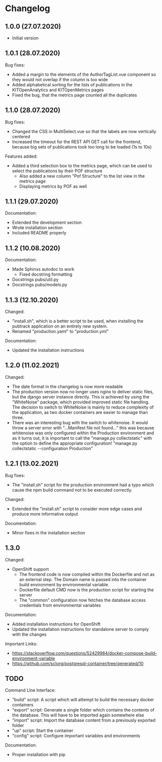# Changelog

## 1.0.0 (27.07.2020)

- Initial version

## 1.0.1 (28.07.2020)

Bug fixes: 

- Added a margin to the elements of the AuthorTagList.vue component so they would not overlap if the column is too wide
- Added alphabetical sorting for the lists of publications in the KITOpenAnalytics and KITOpenMetrics pages
- Fixed the bug, that the metrics page counted all the duplicates

## 1.1.0 (28.07.2020)

Bug fixes:

- Changed the CSS in MultiSelect.vue so that the labels are now vertically centered
- Increased the timeout for the REST API GET call for the frontend, because big sets of publications took too long to 
be loaded (1s to 10s)

Features added:

- Added a third selection box to the metrics page, which can be used to select the publications by their POF structure
    - Also added a new column "Pof Structure" to the list view in the metrics page
    - Displaying metrics by POF as well
    
## 1.1.1 (29.07.2020)

Documentation:

- Extended the development section
- Wrote installation section
- Included README properly

## 1.1.2 (10.08.2020)

Documentation:

- Made Sphinxs autodoc to work
    - Fixed docstring formatting
- Docstrings pubs/util.py
- Docstrings pubs/models.py

## 1.1.3 (12.10.2020)

Changed:

- "install.sh", which is a better script to be used, when installing the 
pubtrack application on an entirely new system.
- Renamed "production.yaml" to "production.yml"

Documentation:

- Updated the installation instructions

## 1.2.0 (11.02.2021)

Changed:

- The date format in the changelog is now more readable
- The production version now no longer uses nginx to deliver static files, but the 
  django server instance directly. This is achieved by using the "WhiteNoise" package, 
  which provided improved static file handling. The decision to switch to WhiteNoise is 
  mainly to reduce complexity of the application, as two docker containers are easier to 
  manage than three.
- There was an interesting bug with the switch to whitenoise. It would throw a server error
  with "...Manifest file not found..." this was because whitenoise was only configured within the 
  Production environment and as it turns out, it is important to call the "manage.py collectstatic" 
  with the option to define the appropriate configuration! "manage.py collectstatic --configuration Production"

## 1.2.1 (13.02.2021)

Bug fixes:

- The "install.sh" script for the production environment had a typo which cause the npm build command 
  not to be executed correctly.
  
Changed:

- Extended the "install.sh" script to consider more edge cases and produce more 
  informative output
  
Documentation:

- Minor fixes in the installation section

## 1.3.0 

Changed:

- OpenShift support
    - The frontend code is now compiled within the Dockerfile and not as an external step. The Domain name is passed 
      into the container build environment by environmental variable.
    - Dockerfile default CMD now is the production script for starting the server
    - The "common" configuration now fetches the database access credentials from environmental variables

Documentation: 

- Added installation instructions for OpenShift
- Updated the installation instructions for standalone server to comply with the changes

Important Links:

- https://stackoverflow.com/questions/52429984/docker-compose-build-environment-variable 
- https://github.com/sclorg/postgresql-container/tree/generated/10

## TODO

Command LIne Interface:

- "build" script: A script which will attempt to build the necessary docker containers
- "export" script: Generate a single folder which contains the contents of the database. This
  will have to be imported again somewhere else
- "import" script: Import the database content from a previously exported folder
- "up" script: Start the container
- "config" script: Configure important variables and environments

Documentation:

- Proper installation with pip